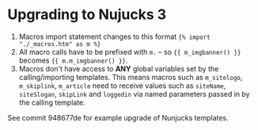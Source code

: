 # Upgrading to Nujucks 3

1) Macros import statement changes to this format `{% import "./_macros.htm" as m %}`
2) All macro calls have to be prefixed with `m.` – so `{{ m_imgbanner() }}` becomes `{{ m.m_imgbanner() }}`.
3) Macros don't have access to **ANY** global variables set by the calling/importing templates. This means macros such as `m_sitelogo`, `m_skiplink`, `m_article` need to receive values such as `siteName`, `siteSlogan`, `skipLink` and `loggedin` via named parameters passed in by the calling template.

See commit 948677de for example upgrade of Nunjucks templates.